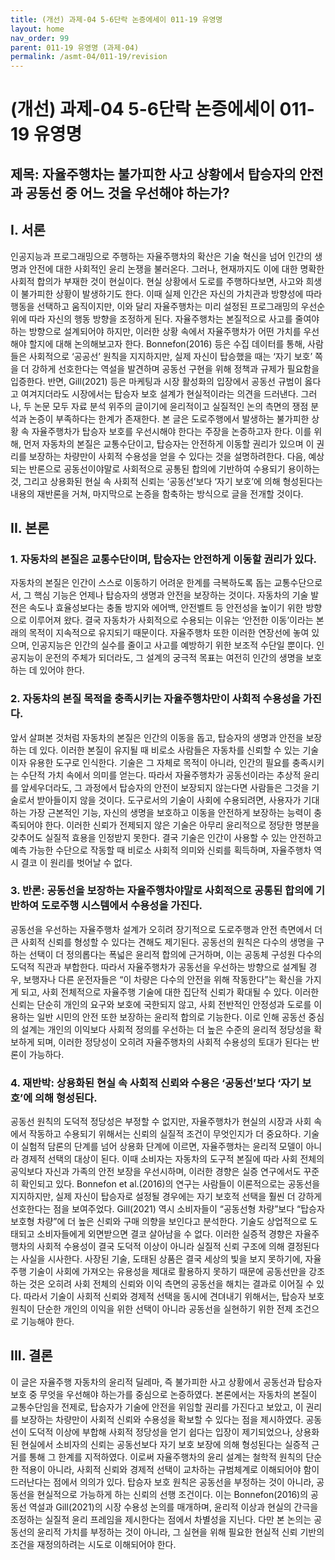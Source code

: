 ```yaml
---
title: (개선) 과제-04 5-6단락 논증에세이 011-19 유영명
layout: home
nav_order: 99
parent: 011-19 유영명 (과제-04)
permalink: /asmt-04/011-19/revision
---
```


# (개선) 과제-04 5-6단락 논증에세이 011-19 유영명

## 제목: 자율주행차는 불가피한 사고 상황에서 탑승자의 안전과 공동선 중 어느 것을 우선해야 하는가?

## I. 서론

인공지능과 프로그래밍으로 주행하는 자율주행차의 확산은 기술 혁신을 넘어 인간의 생명과 안전에 대한 사회적인 윤리 논쟁을 불러온다. 그러나, 현재까지도 이에 대한 명확한 사회적 합의가 부재한 것이 현실이다. 현실 상황에서 도로를 주행하다보면, 사고와 희생이 불가피한 상황이 발생하기도 한다. 이때 실제 인간은 자신의 가치관과 방향성에 따라 행동을 선택하고 움직이지만, 이와 달리 자율주행차는 미리 설정된 프로그래밍의 우선순위에 따라 자신의 행동 방향을 조정하게 된다. 자율주행차는 본질적으로 사고를 줄여야 하는 방향으로 설계되어야 하지만, 이러한 상황 속에서 자율주행차가 어떤 가치를 우선해야 할지에 대해 논의해보고자 한다. Bonnefon(2016) 등은 수집 데이터를 통해, 사람들은 사회적으로 ‘공공선’ 원칙을 지지하지만, 실제 자신이 탑승했을 때는 ‘자기 보호’ 쪽을 더 강하게 선호한다는 역설을 발견하며 공동선 구현을 위해 정책과 규제가 필요함을 입증한다. 반면, Gill(2021) 등은 마케팅과 시장 활성화의 입장에서 공동선 규범이 옳다고 여겨지더라도 시장에서는 탑승자 보호 설계가 현실적이라는 의견을 드러낸다. 그러나, 두 논문 모두 자료 분석 위주의 글이기에 윤리적이고 실질적인 논의 측면의 쟁점 분석과 논증이 부족하다는 한계가 존재한다. 본 글은 도로주행에서 발생하는 불가피한 상황 속 자율주행차가 탑승자 보호를 우선시해야 한다는 주장을 논증하고자 한다. 이를 위해, 먼저 자동차의 본질은 교통수단이고, 탑승자는 안전하게 이동할 권리가 있으며 이 권리를 보장하는 차량만이 사회적 수용성을 얻을 수 있다는 것을 설명하려한다. 다음, 예상되는 반론으로 공동선이야말로 사회적으로 공통된 합의에 기반하여 수용되기 용이하는 것, 그리고 상용화된 현실 속 사회적 신뢰는 ‘공동선’보다 ‘자기 보호’에 의해 형성된다는 내용의 재반론을 거쳐, 마지막으로 논증을 함축하는 방식으로 글을 전개할 것이다.

## II. 본론

### 1. 자동차의 본질은 교통수단이며, 탑승자는 안전하게 이동할 권리가 있다.

자동차의 본질은 인간이 스스로 이동하기 어려운 한계를 극복하도록 돕는 교통수단으로서, 그 핵심 기능은 언제나 탑승자의 생명과 안전을 보장하는 것이다. 자동차의 기술 발전은 속도나 효율성보다는 충돌 방지와 에어백, 안전벨트 등 안전성을 높이기 위한 방향으로 이루어져 왔다. 결국 자동차가 사회적으로 수용되는 이유는 ‘안전한 이동’이라는 본래의 목적이 지속적으로 유지되기 때문이다. 자율주행차 또한 이러한 연장선에 놓여 있으며, 인공지능은 인간의 실수를 줄이고 사고를 예방하기 위한 보조적 수단일 뿐이다. 인공지능이 운전의 주체가 되더라도, 그 설계의 궁극적 목표는 여전히 인간의 생명을 보호하는 데 있어야 한다. 

### 2. 자동차의 본질 목적을 충족시키는 자율주행차만이 사회적 수용성을 가진다.

앞서 살펴본 것처럼 자동차의 본질은 인간의 이동을 돕고, 탑승자의 생명과 안전을 보장하는 데 있다. 이러한 본질이 유지될 때 비로소 사람들은 자동차를 신뢰할 수 있는 기술이자 유용한 도구로 인식한다. 기술은 그 자체로 목적이 아니라, 인간의 필요를 충족시키는 수단적 가치 속에서 의미를 얻는다. 따라서 자율주행차가 공동선이라는 추상적 윤리를 앞세우더라도, 그 과정에서 탑승자의 안전이 보장되지 않는다면 사람들은 그것을 기술로서 받아들이지 않을 것이다. 도구로서의 기술이 사회에 수용되려면, 사용자가 기대하는 가장 근본적인 기능, 자신의 생명을 보호하고 이동을 안전하게 보장하는 능력이 충족되어야 한다. 이러한 신뢰가 전제되지 않은 기술은 아무리 윤리적으로 정당한 명분을 갖추어도 실질적 효용을 인정받지 못한다. 결국 기술은 인간이 사용할 수 있는 안전하고 예측 가능한 수단으로 작동할 때 비로소 사회적 의미와 신뢰를 획득하며, 자율주행차 역시 결코 이 원리를 벗어날 수 없다.

### 3. 반론: 공동선을 보장하는 자율주행차야말로 사회적으로 공통된 합의에 기반하여 도로주행 시스템에서 수용성을 가진다.

공동선을 우선하는 자율주행차 설계가 오히려 장기적으로 도로주행과 안전 측면에서 더 큰 사회적 신뢰를 형성할 수 있다는 견해도 제기된다. 공동선의 원칙은 다수의 생명을 구하는 선택이 더 정의롭다는 폭넓은 윤리적 합의에 근거하며, 이는 공동체 구성원 다수의 도덕적 직관과 부합한다. 따라서 자율주행차가 공동선을 우선하는 방향으로 설계될 경우, 보행자나 다른 운전자들은 “이 차량은 다수의 안전을 위해 작동한다”는 확신을 가지게 되고, 사회 전체적으로 자율주행 기술에 대한 집단적 신뢰가 확대될 수 있다. 이러한 신뢰는 단순히 개인의 요구와 보호에 국한되지 않고, 사회 전반적인 안정성과 도로를 이용하는 일반 시민의 안전 또한 보장하는 윤리적 합의로 기능한다. 이로 인해 공동선 중심의 설계는 개인의 이익보다 사회적 정의를 우선하는 더 높은 수준의 윤리적 정당성을 확보하게 되며, 이러한 정당성이 오히려 자율주행차의 사회적 수용성의 토대가 된다는 반론이 가능하다.

### 4. 재반박: 상용화된 현실 속 사회적 신뢰와 수용은 ‘공동선’보다 ‘자기 보호’에 의해 형성된다.

공동선 원칙의 도덕적 정당성은 부정할 수 없지만, 자율주행차가 현실의 시장과 사회 속에서 작동하고 수용되기 위해서는 신뢰의 실질적 조건이 무엇인지가 더 중요하다. 기술이 실험적 담론의 단계를 넘어 상용화 단계에 이르면, 자율주행차는 윤리적 모델이 아니라 경제적 선택의 대상이 된다. 이때 소비자는 자동차의 도구적 본질에 따라 사회 전체의 공익보다 자신과 가족의 안전 보장을 우선시하며, 이러한 경향은 실증 연구에서도 꾸준히 확인되고 있다. Bonnefon et al.(2016)의 연구는 사람들이 이론적으로는 공동선을 지지하지만, 실제 자신이 탑승자로 설정될 경우에는 자기 보호적 선택을 훨씬 더 강하게 선호한다는 점을 보여주었다. Gill(2021) 역시 소비자들이 “공동선형 차량”보다 “탑승자 보호형 차량”에 더 높은 신뢰와 구매 의향을 보인다고 분석한다. 기술도 상업적으로 도태되고 소비자들에게 외면받으면 결코 살아남을 수 없다. 이러한 실증적 경향은 자율주행차의 사회적 수용성이 결국 도덕적 이상이 아니라 실질적 신뢰 구조에 의해 결정된다는 사실을 시사한다. 사장된 기술, 도태된 상품은 결국 세상의 빛을 보지 못하기에, 자율주행 기술이 사회에 가져오는 유용성을 제대로 활용하지 못하기 때문에 공동선만을 강조하는 것은 오히려 사회 전체의 신뢰와 이익 측면의 공동선을 해치는 결과로 이어질 수 있다. 따라서 기술이 사회적 신뢰와 경제적 선택을 동시에 견뎌내기 위해서는, 탑승자 보호 원칙이 단순한 개인의 이익을 위한 선택이 아니라 공동선을 실현하기 위한 전제 조건으로 기능해야 한다.

## III. 결론

이 글은 자율주행 자동차의 윤리적 딜레마, 즉 불가피한 사고 상황에서 공동선과 탑승자 보호 중 무엇을 우선해야 하는가를 중심으로 논증하였다. 본론에서는 자동차의 본질이 교통수단임을 전제로, 탑승자가 기술에 안전을 위임할 권리를 가진다고 보았고, 이 권리를 보장하는 차량만이 사회적 신뢰와 수용성을 확보할 수 있다는 점을 제시하였다. 공동선이 도덕적 이상에 부합해 사회적 정당성을 얻기 쉽다는 입장이 제기되었으나, 상용화된 현실에서 소비자의 신뢰는 공동선보다 자기 보호 보장에 의해 형성된다는 실증적 근거를 통해 그 한계를 지적하였다. 이로써 자율주행차의 윤리 설계는 철학적 원칙의 단순한 적용이 아니라, 사회적 신뢰와 경제적 선택이 교차하는 규범체계로 이해되어야 함이 드러난다는 점에서 의의가 있다. 탑승자 보호 원칙은 공동선을 부정하는 것이 아니라, 공동선을 현실적으로 가능하게 하는 신뢰의 선행 조건이다. 이는 Bonnefon(2016)의 공동선 역설과 Gill(2021)의 시장 수용성 논의를 매개하며, 윤리적 이상과 현실의 간극을 조정하는 실질적 윤리 프레임을 제시한다는 점에서 차별성을 지닌다. 다만 본 논의는 공동선의 윤리적 가치를 부정하는 것이 아니라, 그 실현을 위해 필요한 현실적 신뢰 기반의 조건을 재정의하려는 시도로 이해되어야 한다.